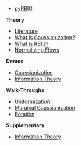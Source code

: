 <!-- docs/_sidebar.md -->

* [pyRBIG](README.md)

**Theory**
* [Literature](literature.md)
* [What is Gaussianization?](gaussianization.md)
* [What is RBIG?](rbig.md)
* [Normalizing Flows](nfs.md)

**Demos**
* [Gaussianization](/)
* [Information Theory](/)

**Walk-Throughs**
* [Uniformization](/)
* [Marginal Gaussianization](/)
* [Rotation](rotation.md)

**Supplementary**
* [Information Theory](itm.md)
